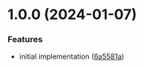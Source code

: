 # 1.0.0 (2024-01-07)


### Features

* initial implementation ([6a5581a](https://github.com/help-me-mom/cf-workers-turnstile-injection/commit/6a5581aefc4b6a6d793d1c4b2124ad28db6e254b))
